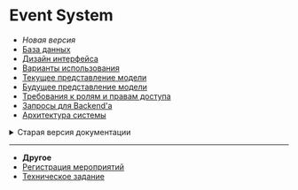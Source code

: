 # Event System
- *Новая версия*
- [База данных](https://drawsql.app/teams/sad-smiley/diagrams/event-system)
 - [Дизайн интерфейса](https://www.figma.com/file/n7MeQM9lyAefw6mLjgT5nZ/Event-System-v2?node-id=0%3A1&t=8J1F9dCpb61KSig1-1)
 - [Варианты использования](https://github.com/RUGameLink/projectQ/tree/main/md/Проектирование/NEW/Варианты%20использования)
 - [Текущее представление модели](https://github.com/RUGameLink/projectQ/tree/main/md/Проектирование/NEW/Текущее%20представление%20модели)
 - [Будущее представление модели](https://github.com/RUGameLink/projectQ/tree/main/md/Проектирование/NEW/Будущее%20представление%20модели)
 - [Требования к ролям и правам доступа](https://github.com/RUGameLink/projectQ/tree/main/md/Проектирование/NEW/Требования%20к%20ролям%20и%20правам%20доступа)
 - [Запросы для Backend'a](https://github.com/RUGameLink/projectQ/tree/main/md/Проектирование/NEW/Запросы)
 - [Архитектура системы](https://github.com/RUGameLink/projectQ/tree/main/md/Проектирование/NEW/Архитектура%20системы)
<details>
  <summary>Старая версия документации</summary

- [База данных](https://drawsql.app/teams/sad-smiley/diagrams/event-system)
 - [Дизайн интерфейса](https://www.figma.com/file/r9UnpFWjCbcvZuvUCGBwv7/Event-System?node-id=1%3A7194&t=MkLyh8JO1lrNDYBO-1)
 - [Варианты использования](https://github.com/RUGameLink/projectQ/tree/main/md/Проектирование/OLD/Варианты%20использования%20v2)
 - [Текущее представление модели](https://github.com/RUGameLink/projectQ/tree/main/md/Проектирование/OLD/Текущее%20представление%20модели)
 - [Требования к ролям и правам доступа](https://github.com/RUGameLink/projectQ/tree/main/md/Проектирование/OLD/Требования%20к%20ролям%20и%20правам%20доступа)
</details>

---
- **Другое**
 - [Регистрация мероприятий](https://github.com/RUGameLink/projectQ/blob/main/md/Регистрация%20на%20мероприятия/Регистация%20на%20МП%20v2.md)
 - [Техническое задание](https://github.com/RUGameLink/projectQ/blob/rework/md/old/ТЗ.md)
